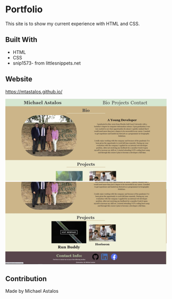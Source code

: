 # Portfolio 
This site is to show my current experience with HTML and CSS.

## Built With 
* HTML
* CSS
* snip1573- from littlesnippets.net

## Website
https://mtastalos.github.io/

![](assets/images/Website-part1.jpg)
![](assets/images/Website-part2.jpg)

## Contribution
Made by Michael Astalos
